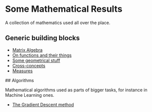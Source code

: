 # Some Mathematical Results

A collection of mathematics used all over the place.

## Generic building blocks

* [Matrix Algebra](http://nbviewer.jupyter.org/github/martinapugliese/tales-science-data/tree/master/maths/generic/matrices.ipynb)
* [On functions and their things](http://nbviewer.jupyter.org/github/martinapugliese/tales-science-data/tree/master/maths/generic/functions.ipynb)
* [Some geometrical stuff](http://nbviewer.jupyter.org/github/martinapugliese/tales-science-data/tree/master/maths/generic/geometry.ipynb)
* [Cross-concepts](http://nbviewer.jupyter.org/github/martinapugliese/tales-science-data/tree/master/maths/generic/cross-concepts.ipynb)
* [Measures](http://nbviewer.jupyter.org/github/martinapugliese/tales-science-data/tree/master/maths/generic/measures.ipynb)

## Algorithms

Mathematical algorithms used as parts of bigger tasks, for instance in Machine Learning ones.

* [The Gradient Descent method](http://nbviewer.jupyter.org/github/martinapugliese/tales-science-data/blob/master/maths/algorithms/gradient-descent.ipynb)
